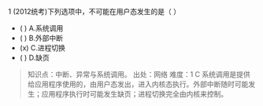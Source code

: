 1
(2012统考)下列选项中，不可能在用户态发生的是（ ）
- ( ) A.系统调用
- ( ) B.外部中断
- (x) C.进程切换
- ( ) D.缺页

> 知识点：中断、异常与系统调用。
> 出处：网络
> 难度：1
> C 系统调用是提供给应用程序使用的，由用户态发出，进入内核态执行。外部中断随时可能发生；应用程序执行时可能发生缺页；进程切换完全由内核来控制。

